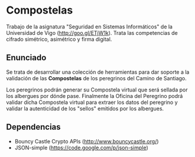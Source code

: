 Compostelas
===========

Trabajo de la asignatura "Seguridad en Sistemas Informáticos" de la Universidad de Vigo (http://goo.gl/ETjW1k). Trata las competencias de cifrado simétrico, asimétrico y firma digital.

Enunciado
---------

Se trata de desarrollar una colección de herramientas para dar soporte a la validación de las **Compostelas** de los peregrinos del Camino de Santiago.

Los peregrinos podrán generar su Compostela virtual que será sellada por los albergues por dónde pase. Finalmente la Oficina del Peregrino podrá validar dicha Compostela virtual para extraer los datos del peregrino y validar la autenticidad de los "sellos" emitidos por los albergues.

Dependencias
---------

- Bouncy Castle Crypto APIs (http://www.bouncycastle.org/)
- JSON-simple (https://code.google.com/p/json-simple)